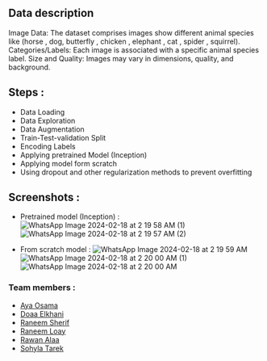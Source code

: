 ## Data description
Image Data: The dataset comprises images show different animal species like
(horse , dog, butterfly , chicken , elephant , cat , spider , squirrel).
Categories/Labels: Each image is associated with a specific animal species label.
Size and Quality: Images may vary in dimensions, quality, and background.

## Steps :
- Data Loading
- Data Exploration
- Data Augmentation
- Train-Test-validation Split
- Encoding Labels
- Applying pretrained Model (Inception)
- Applying model form scratch
- Using dropout and other regularization methods to prevent overfitting

## Screenshots :
  - Pretrained model (Inception) :
![WhatsApp Image 2024-02-18 at 2 19 58 AM (1)](https://github.com/RaneemLoay/Animals-images-classifying-using-CNN/assets/103434226/6bfa41a2-b2ee-4401-aee1-0397a3ab7ccb)
![WhatsApp Image 2024-02-18 at 2 19 57 AM (2)](https://github.com/RaneemLoay/Animals-images-classifying-using-CNN/assets/103434226/86ecf774-f5ff-4c2f-97d2-bb3b4093e500)

- From scratch model :
![WhatsApp Image 2024-02-18 at 2 19 59 AM](https://github.com/RaneemLoay/Animals-images-classifying-using-CNN/assets/103434226/3dd3c6c2-017d-4fb3-8c08-d94675994a5f)
![WhatsApp Image 2024-02-18 at 2 20 00 AM (1)](https://github.com/RaneemLoay/Animals-images-classifying-using-CNN/assets/103434226/b731ee0a-99f4-4128-9a4f-40060ec8de52)
![WhatsApp Image 2024-02-18 at 2 20 00 AM](https://github.com/RaneemLoay/Animals-images-classifying-using-CNN/assets/103434226/c566a1ee-ac2a-4ad6-9b7b-8690942f4628)


### Team members :
- [Aya Osama](https://github.com/aya-mourad)
- [Doaa Elkhani](https://github.com/)
- [Raneem Sherif](https://github.com/Raneeml)
- [Raneem Loay](https://github.com/RaneemLoay)
- [Rawan Alaa](https://github.com/12Rawan) 
- [Sohyla Tarek](https://github.com/Sohyla31)
